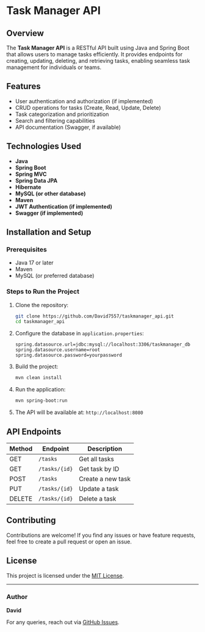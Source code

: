 # Task Manager API

## Overview
The **Task Manager API** is a RESTful API built using Java and Spring Boot that allows users to manage tasks efficiently. It provides endpoints for creating, updating, deleting, and retrieving tasks, enabling seamless task management for individuals or teams.

## Features
- User authentication and authorization (if implemented)
- CRUD operations for tasks (Create, Read, Update, Delete)
- Task categorization and prioritization
- Search and filtering capabilities
- API documentation (Swagger, if available)

## Technologies Used
- **Java**
- **Spring Boot**
- **Spring MVC**
- **Spring Data JPA**
- **Hibernate**
- **MySQL (or other database)**
- **Maven**
- **JWT Authentication (if implemented)**
- **Swagger (if implemented)**

## Installation and Setup
### Prerequisites
- Java 17 or later
- Maven
- MySQL (or preferred database)

### Steps to Run the Project
1. Clone the repository:
   ```sh
   git clone https://github.com/David7557/taskmanager_api.git
   cd taskmanager_api
   ```
2. Configure the database in `application.properties`:
   ```properties
   spring.datasource.url=jdbc:mysql://localhost:3306/taskmanager_db
   spring.datasource.username=root
   spring.datasource.password=yourpassword
   ```
3. Build the project:
   ```sh
   mvn clean install
   ```
4. Run the application:
   ```sh
   mvn spring-boot:run
   ```
5. The API will be available at: `http://localhost:8080`

## API Endpoints
| Method | Endpoint | Description |
|--------|---------|-------------|
| GET | `/tasks` | Get all tasks |
| GET | `/tasks/{id}` | Get task by ID |
| POST | `/tasks` | Create a new task |
| PUT | `/tasks/{id}` | Update a task |
| DELETE | `/tasks/{id}` | Delete a task |

## Contributing
Contributions are welcome! If you find any issues or have feature requests, feel free to create a pull request or open an issue.

## License
This project is licensed under the [MIT License](LICENSE).

---
### Author
**David**

For any queries, reach out via [GitHub Issues](https://github.com/David7557/taskmanager_api/issues).
